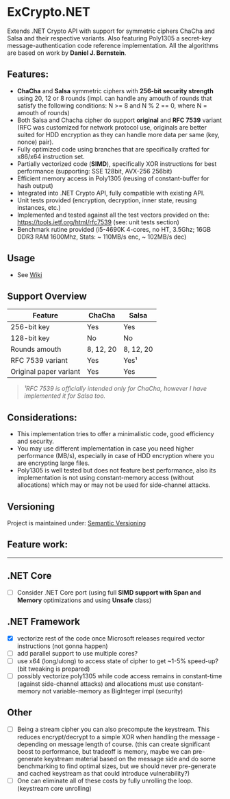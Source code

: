 # ExCrypto.NET
Extends .NET Crypto API with support for symmetric ciphers ChaCha and Salsa and their respective variants. Also featuring Poly1305 a secret-key message-authentication code reference implementation. All the algorithms are based on work by **Daniel J. Bernstein**.

Features:
---------
- **ChaCha** and **Salsa** symmetric ciphers with **256-bit security strength** using 20, 12 or 8 rounds (impl. can handle any amouth of rounds that satisfy the following conditions: N >= 8 and N % 2 == 0, where N = amouth of rounds)
- Both Salsa and Chacha cipher do support **original** and **RFC 7539** variant (RFC was customized for network protocol use, originals are better suited for HDD encryption as they can handle more data per same (key, nonce) pair).
- Fully optimized code using branches that are specifically crafted for x86/x64 instruction set.
- Partially vectorized code (**SIMD**), specifically XOR instructions for best performance (supporting: SSE 128bit, AVX-256 256bit)
- Efficient memory access in Poly1305 (reusing of constant-buffer for hash output)
- Integrated into .NET Crypto API, fully compatible with existing API.
- Unit tests provided (encryption, decryption, inner state, reusing instances, etc.)
- Implemented and tested against all the test vectors provided on the: https://tools.ietf.org/html/rfc7539 (see: unit tests section)
- Benchmark rutine provided (i5-4690K 4-cores, no HT, 3.5Ghz; 16GB DDR3 RAM 1600Mhz, Stats: ~ 110MB/s enc, ~ 102MB/s dec)

Usage
-----
- See [Wiki](https://github.com/xtremertx/ExCrypto.NET/wiki)

Support Overview
------------------

| Feature | ChaCha | Salsa |
| ------------- | ------------- | ------------- |
| 256-bit key | Yes | Yes |
| 128-bit key | No | No |
| Rounds amouth | 8, 12, 20 | 8, 12, 20 |
| RFC 7539 variant | Yes | Yes¹ |
| Original paper variant | Yes | Yes |

> *¹RFC 7539 is officially intended only for ChaCha, however I have implemented it for Salsa too.* 

Considerations:
---------------
- This implementation tries to offer a minimalistic code, good efficiency and security.
- You may use different implementation in case you need higher performance (MB/s), especially in case of HDD encryption where you are encrypting large files.
- Poly1305 is well tested but does not feature best performance, also its implementation is not using constant-memory access (without allocations) which may or may not be used for side-channel attacks.


Versioning
----------
Project is maintained under: [Semantic Versioning](https://semver.org/)

Feature work:
-------------
***
.NET Core
----------
- [ ] Consider .NET Core port (using full **SIMD support with Span and Memory** optimizations and using **Unsafe** class)

.NET Framework
----------------
- [x] vectorize rest of the code once Microsoft releases required vector instructions (not gonna happen)
- [ ] add parallel support to use multiple cores?
- [ ] use x64 (long/ulong) to access state of cipher to get ~1-5% speed-up? (bit tweaking is prepared)
- [ ] possibly vectorize poly1305 while code access remains in constant-time (against side-channel attacks) and allocations must use constant-memory not variable-memory as BigInteger impl (security)

Other
-----
- [ ] Being a stream cipher you can also precompute the keystream. This reduces encrypt/decrypt to a simple XOR when handling the message - depending on message length of course. (this can create significant boost to performance, but tradeoff is memory, maybe we can pre-generate keystream material based on the message side and do some benchmarking to find optimal sizes, but we should never pre-generate and cached keystream as that could introduce vulnerability?)
- [ ] One can eliminate all of these costs by fully unrolling the loop. (keystream core unrolling)
